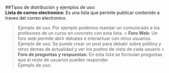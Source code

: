 ##Tipos de distribución y ejemplos de uso:  
**Lista de correo electronico:** Es una lista que permite publicar contenido a traves del correo electronico.  
>Ejemplo de uso: Por ejemplo podemos mandar un comunicado a los profesores de un curso en concreto con esta lista.  <
**Foro Web:** Un foro web permite abrir debates e interactuar con otros usuarios.  
>Ejemplo de uso: Se puede crear un post para debatir sobre politica y otros demas de actualidad y ver los puntos de vista de cada usuario  <
**Foro de preguntas y respuestas:** En esta lista se formulan preguntas que el resto de usuarios pueden responder.  
>Ejemplo de uso: 
